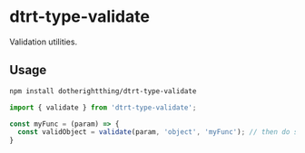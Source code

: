 # dtrt-type-validate

Validation utilities.

## Usage

```sh
npm install dotherightthing/dtrt-type-validate
```

```js
import { validate } from 'dtrt-type-validate';

const myFunc = (param) => {
  const validObject = validate(param, 'object', 'myFunc'); // then do something with validObject
}
```
